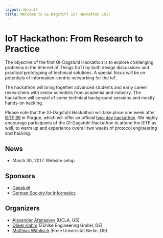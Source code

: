 ```yaml
---
layout: default
title: Welcome to GI-Dagstuhl IoT Hackathon 2017
---
```


# IoT Hackathon: From Research to Practice

The objective of the first GI-Dagstuhl Hackathon is to explore challenging problems in the Internet of Things (IoT) by both design discussions and practical prototyping of technical solutions.
A special focus will be on potentials of information-centric networking for the IoT.

The hackathon will bring together advanced students and early career researchers with senior scientists from academia and industry.
The hackathon will consist of some technical background sessions and mostly hands-on hacking.

Please note that the GI-Dagstuhl Hackathon will take place one week after [IETF 99](https://ietf.org/meeting/99/index.html) in Prague, which will offer an official [two-day hackathon](https://ietf.org/hackathon/index.html).
We highly encourage participants of the GI-Dagstuhl Hackathon to attend the IETF as well, to warm up and experience overall two weeks of protocol engineering and hacking.

## News

- March 30, 2017: Website setup

## Sponsors

- [Dagstuhl](https://www.dagstuhl.de/en/)
- [German Society for Informatics](https://en.gi.de)

## Organizers
- [Alexander Afanasyev](http://lasr.cs.ucla.edu/afanasyev/index.html) (UCLA, US)
- [Oliver Hahm](https://www.linkedin.com/in/oliver-hahm/) (Z&uuml;hlke Engineering GmbH, DE)
- [Matthias W&auml;hlisch](http://www.cs.fu-berlin.de/~waehl) (Freie Universit&auml;t Berlin, DE)
